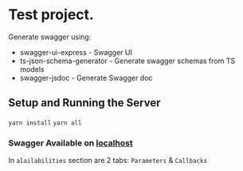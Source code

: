 
# Test project.
Generate swagger using:
 - swagger-ui-express - Swagger UI
 - ts-json-schema-generator - Generate swagger schemas from TS models
 - swagger-jsdoc - Generate Swagger doc

## Setup and Running the Server
```yarn install```
```yarn all```

### Swagger Available on [localhost](http://localhost:8080/api-docs/#)
In `alailabilities` section are 2 tabs: `Parameters` & `Callbacks`
